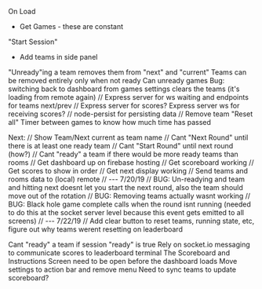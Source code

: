 On Load
 - Get Games - these are constant

"Start Session"
 - Add teams in side panel

"Unready"ing a team removes them from "next" and "current"
Teams can be removed entirely only when not ready
Can unready games
Bug: switching back to dashboard from games settings clears the teams (it's loading from remote again)
// Express server for ws waiting and endpoints for teams next/prev
// Express server for scores?
Express server ws for receiving scores?
// node-persist for persisting data
// Remove team
"Reset all"
Timer between games to know how much time has passed



Next:
// Show Team/Next current as team name
// Cant "Next Round" until there is at least one ready team
// Cant "Start Round" until next round (how?)
// Cant "ready" a team if there would be more ready teams than rooms
// Get dashboard up on firebase hosting
// Get scoreboard working
// Get scores to show in order
// Get next display working
// Send teams and rooms data to (local) remote
// --- 7/20/19
// BUG: Un-readying and team and hitting next doesnt let you start the next round, also the team should move out of the rotation
// BUG: Removing teams actually wasnt working
// BUG: Black hole game complete calls when the round isnt running (needed to do this at the socket server level because this event gets emitted to all screens)
// --- 7/22/19
// Add clear button to reset teams, running state, etc, figure out why teams werent resetting on leaderboard


Cant "ready" a team if session "ready" is true
Rely on socket.io messaging to communicate scores to leaderboard terminal
The Scoreboard and Instructions Screen need to be open before the dashboard loads
Move settings to action bar and remove menu
Need to sync teams to update scoreboard?

